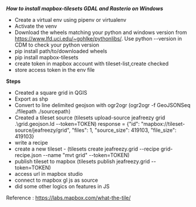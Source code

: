 ***How to install mapbox-tilesets GDAL and Rasterio on Windows***

- Create a virtual env using pipenv or virtualenv
- Activate the venv
- Download the wheels matching your python and windows version from https://www.lfd.uci.edu/~gohlke/pythonlibs/. Use python --version in CDM to check your python version
- pip install path/to/downloaded wheels
- pip install mapbox-tilesets
- create token in mapbox account with tileset-list,create checked
- store access token in the env file

**Steps**

- Created a square grid in QGIS
- Export as shp
- Convert to line delimited geojson with ogr2ogr (ogr2ogr -f GeoJSONSeq ./filepath ./sourcepath)
- Created a tileset source (tilesets upload-source jeafreezy grid .\grid.geojson.ld --token=TOKEN)
response = {"id": "mapbox://tileset-source/jeafreezy/grid", "files": 1, "source_size": 419103, "file_size": 419103}
- write a recipe
- create a new tileset - (tilesets create jeafreezy.grid  --recipe grid-recipe.json --name "mvt grid" --token=TOKEN)
- publish tileset to mapbox (tilesets publish jeafreezy.grid --token=TOKEN)
- access url in mapbox studio
- connect to mapbox gl js as source
- did some other logics on features in JS


Reference : https://labs.mapbox.com/what-the-tile/